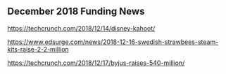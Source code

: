 ## December 2018 Funding News

https://techcrunch.com/2018/12/14/disney-kahoot/

https://www.edsurge.com/news/2018-12-16-swedish-strawbees-steam-kits-raise-2-2-million

https://techcrunch.com/2018/12/17/byjus-raises-540-million/